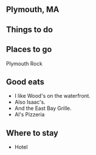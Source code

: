 ## Plymouth, MA

## Things to do

## Places to go

Plymouth Rock

## Good eats

- I like Wood's on the waterfront.
- Also Isaac's.
- And the East Bay Grille.
- Al's Pizzeria

## Where to stay
- Hotel

